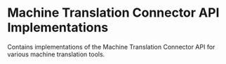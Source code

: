 # Machine Translation Connector API Implementations

Contains implementations of the Machine Translation Connector API for various machine translation tools.